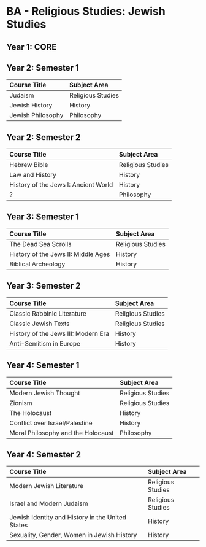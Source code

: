 # BA - Religious Studies: Jewish Studies

## Year 1: CORE

## Year 2: Semester 1

| Course Title | Subject Area |
|:---|:---|
| Judaism | Religious Studies |
| Jewish History | History |
| Jewish Philosophy | Philosophy |

## Year 2: Semester 2

| Course Title | Subject Area |
|:---|:---|
| Hebrew Bible | Religious Studies |
| Law and History | History |
| History of the Jews I: Ancient World | History |
| ? | Philosophy |


## Year 3: Semester 1

| Course Title | Subject Area |
|:---|:---|
| The Dead Sea Scrolls | Religious Studies |
| History of the Jews II: Middle Ages | History |
| Biblical Archeology | History |


## Year 3: Semester 2

| Course Title | Subject Area |
|:---|:---|
| Classic Rabbinic Literature | Religious Studies |
| Classic Jewish Texts | Religious Studies |
| History of the Jews III: Modern Era | History |
| Anti-Semitism in Europe | History |

## Year 4: Semester 1

| Course Title | Subject Area |
|:---|:---|
| Modern Jewish Thought | Religious Studies |
| Zionism | Religious Studies |
| The Holocaust | History |
| Conflict over Israel/Palestine | History |
| Moral Philosophy and the Holocaust | Philosophy |


## Year 4: Semester 2

| Course Title | Subject Area |
|:---|:---|
| Modern Jewish Literature | Religious Studies |
| Israel and Modern Judaism | Religious Studies |
| Jewish Identity and History in the United States | History |
| Sexuality, Gender, Women in Jewish History | History |